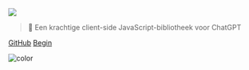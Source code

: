 <!-- _coverpage.md -->

<img class="logo" src="https://media.chatgptjs.org/images/chatgpt.js-logo-dark-mode-padded-7000x777.png?main">

> 🤖 Een krachtige client-side JavaScript-bibliotheek voor ChatGPT

[GitHub](https://github.com/KudoAI/chatgpt.js)
[Begin](#⚡-de-bibliotheek-importeren)

<!-- background color -->

![color](transparent)
